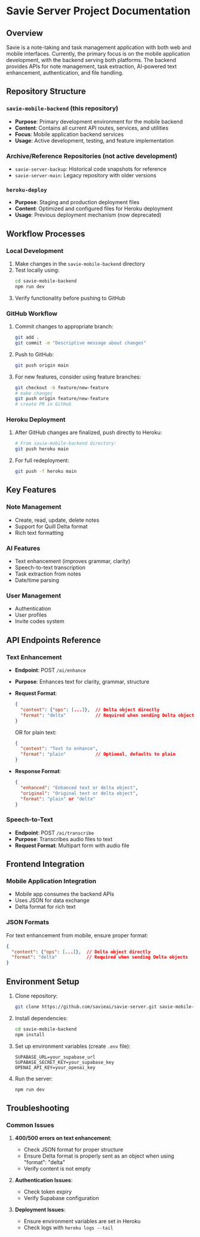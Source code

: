 # Savie Server Project Documentation

## Overview

Savie is a note-taking and task management application with both web and mobile interfaces. Currently, the primary focus is on the mobile application development, with the backend serving both platforms. The backend provides APIs for note management, task extraction, AI-powered text enhancement, authentication, and file handling.

## Repository Structure

### `savie-mobile-backend` (this repository)
- **Purpose**: Primary development environment for the mobile backend
- **Content**: Contains all current API routes, services, and utilities
- **Focus**: Mobile application backend services
- **Usage**: Active development, testing, and feature implementation

### Archive/Reference Repositories (not active development)
- `savie-server-backup`: Historical code snapshots for reference
- `savie-server-main`: Legacy repository with older versions

### `heroku-deploy`
- **Purpose**: Staging and production deployment files
- **Content**: Optimized and configured files for Heroku deployment
- **Usage**: Previous deployment mechanism (now deprecated)

## Workflow Processes

### Local Development

1. Make changes in the `savie-mobile-backend` directory
2. Test locally using:
   ```bash
   cd savie-mobile-backend
   npm run dev
   ```
3. Verify functionality before pushing to GitHub

### GitHub Workflow

1. Commit changes to appropriate branch:
   ```bash
   git add .
   git commit -m "Descriptive message about changes"
   ```
2. Push to GitHub:
   ```bash
   git push origin main
   ```
3. For new features, consider using feature branches:
   ```bash
   git checkout -b feature/new-feature
   # make changes
   git push origin feature/new-feature
   # create PR in GitHub
   ```

### Heroku Deployment

1. After GitHub changes are finalized, push directly to Heroku:
   ```bash
   # From savie-mobile-backend directory:
   git push heroku main
   ```
2. For full redeployment:
   ```bash
   git push -f heroku main
   ```

## Key Features

### Note Management
- Create, read, update, delete notes
- Support for Quill Delta format
- Rich text formatting

### AI Features
- Text enhancement (improves grammar, clarity)
- Speech-to-text transcription
- Task extraction from notes
- Date/time parsing

### User Management
- Authentication
- User profiles
- Invite codes system

## API Endpoints Reference

### Text Enhancement
- **Endpoint**: POST `/ai/enhance`
- **Purpose**: Enhances text for clarity, grammar, structure
- **Request Format**:
  ```json
  {
    "content": {"ops": [...]},  // Delta object directly
    "format": "delta"           // Required when sending Delta objects
  }
  ```
  
  OR for plain text:
  ```json
  {
    "content": "Text to enhance",
    "format": "plain"           // Optional, defaults to plain
  }
  ```
  
- **Response Format**:
  ```json
  {
    "enhanced": "Enhanced text or delta object",
    "original": "Original text or delta object",
    "format": "plain" or "delta"
  }
  ```

### Speech-to-Text
- **Endpoint**: POST `/ai/transcribe`
- **Purpose**: Transcribes audio files to text
- **Request Format**: Multipart form with audio file

## Frontend Integration

### Mobile Application Integration
- Mobile app consumes the backend APIs
- Uses JSON for data exchange
- Delta format for rich text

### JSON Formats
For text enhancement from mobile, ensure proper format:
```json
{
  "content": {"ops": [...]},  // Delta object directly
  "format": "delta"           // Required when sending Delta objects
}
```

## Environment Setup

1. Clone repository:
   ```bash
   git clone https://github.com/savieai/savie-server.git savie-mobile-backend
   ```

2. Install dependencies:
   ```bash
   cd savie-mobile-backend
   npm install
   ```

3. Set up environment variables (create `.env` file):
   ```
   SUPABASE_URL=your_supabase_url
   SUPABASE_SECRET_KEY=your_supabase_key
   OPENAI_API_KEY=your_openai_key
   ```

4. Run the server:
   ```bash
   npm run dev
   ```

## Troubleshooting

### Common Issues

1. **400/500 errors on text enhancement**:
   - Check JSON format for proper structure
   - Ensure Delta format is properly sent as an object when using "format": "delta"
   - Verify content is not empty

2. **Authentication Issues**:
   - Check token expiry
   - Verify Supabase configuration

3. **Deployment Issues**:
   - Ensure environment variables are set in Heroku
   - Check logs with `heroku logs --tail` 